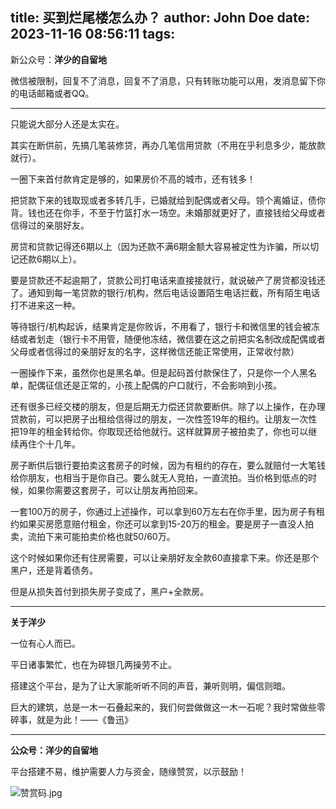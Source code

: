 title: 买到烂尾楼怎么办？
author: John Doe
date: 2023-11-16 08:56:11
tags:
---
新公众号：**洋少的自留地**<!--more-->

微信被限制，回复不了消息，回复不了消息，只有转账功能可以用，发消息留下你的电话邮箱或者QQ。

---

只能说大部分人还是太实在。

其实在断供前，先搞几笔装修贷，再办几笔信用贷款（不用在乎利息多少，能放款就行）。

一圈下来首付款肯定是够的，如果房价不高的城市，还有钱多！

把贷款下来的钱取现或者多转几手，已婚就给到配偶或者父母。领个离婚证，债你背。钱也还在你手，不至于竹篮打水一场空。未婚那就更好了，直接钱给父母或者信得过的亲朋好友。

房贷和贷款记得还6期以上（因为还款不满6期金额大容易被定性为诈骗，所以切记还款6期以上）。

要是贷款还不起逾期了，贷款公司打电话来直接接就行，就说破产了房贷都没钱还了。通知到每一笔贷款的银行/机构，然后电话设置陌生电话拦截，所有陌生电话打不进来这一种。

等待银行/机构起诉，结果肯定是你败诉，不用看了，银行卡和微信里的钱会被冻结或者划走（银行卡不用管，随便他冻结，微信要在这之前把实名制改成配偶或者父母或者信得过的亲朋好友的名字，这样微信还能正常使用，正常收付款）

一圈操作下来，虽然你也是黑名单。但是起码首付款保住了，只是你一个人黑名单，配偶征信还是正常的，小孩上配偶的户口就行，不会影响到小孩。

还有很多已经交楼的朋友，但是后期无力偿还贷款要断供。除了以上操作，在办理贷款前，可以把房子出租给信得过的朋友，一次性签19年的租约。让朋友一次性把19年的租金转给你。你取现还给他就行。这样就算房子被拍卖了，你也可以继续再住个十几年。

房子断供后银行要拍卖这套房子的时候，因为有租约的存在，要么就赔付一大笔钱给你朋友，也相当于是你自己。要么就无人竞拍，一直流拍。当价格到低点的时候，如果你需要这套房子，可以让朋友再拍回来。

一套100万的房子，你通过上述操作，可以拿到60万左右在你手里，因为房子有租约如果买房愿意赔付租金，你还可以拿到15-20万的租金。要是房子一直没人拍卖，流拍下来可能拍卖价格也就50/60万。

这个时候如果你还有住房需要，可以让亲朋好友全款60直接拿下来。你还是那个黑户，还是背着债务。

但是从损失首付到损失房子变成了，黑户+全款房。
- - -
**关于洋少**

一位有心人而已。

平日诸事繁忙，也在为碎银几两操劳不止。

搭建这个平台，是为了让大家能听听不同的声音，兼听则明，偏信则暗。

巨大的建筑，总是一木一石叠起来的，我们何尝做做这一木一石呢？我时常做些零碎事，就是为此！——《鲁迅》

---

**公众号：洋少的自留地**

平台搭建不易，维护需要人力与资金，随缘赞赏，以示鼓励！

![赞赏码.jpg](/images/zanshang.jpg)